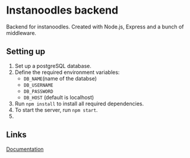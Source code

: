 # Instanoodles backend

Backend for instanoodles. Created with Node.js, Express and a bunch of middleware.

## Setting up

1. Set up a postgreSQL database.
2. Define the required environment variables:
    - `DB_NAME`(name of the databse)
    - `DB_USERNAME`
    - `DB_PASSWORD`
    - `DB_HOST` (default is localhost)
3. Run `npm install` to install all required dependencies.
4. To start the server, run `npm start`.
5. 

## Links

[Documentation](/docs/docs_root.md)